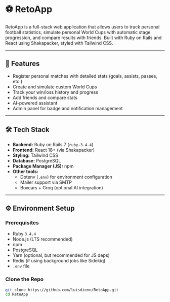 # ⚽ RetoApp

RetoApp is a full-stack web application that allows users to track personal football statistics, simulate personal World Cups with automatic stage progression, and compare results with friends. Built with Ruby on Rails and React using Shakapacker, styled with Tailwind CSS.

---

## 🚀 Features

- Register personal matches with detailed stats (goals, assists, passes, etc.)
- Create and simulate custom World Cups
- Track your win/loss history and progress
- Add friends and compare stats
- AI-powered assistant 
- Admin panel for badge and notification management

---

## 🛠 Tech Stack

- **Backend:** Ruby on Rails 7 (`ruby-3.4.4`)
- **Frontend:** React 18+ (via Shakapacker)
- **Styling:** Tailwind CSS
- **Database:** PostgreSQL
- **Package Manager (JS):** npm
- **Other tools:**
  - Dotenv (`.env`) for environment configuration
  - Mailer support via SMTP
  - Boxcars + Groq (optional AI integration)

---

## ⚙️ Environment Setup

### Prerequisites

- Ruby `3.4.4`
- Node.js (LTS recommended)
- npm
- PostgreSQL
- Yarn (optional, but recommended for JS deps)
- Redis (if using background jobs like Sidekiq)
- `.env` file

### Clone the Repo

```bash
git clone https://github.com/luisdienn/RetoApp.git
cd RetoApp
